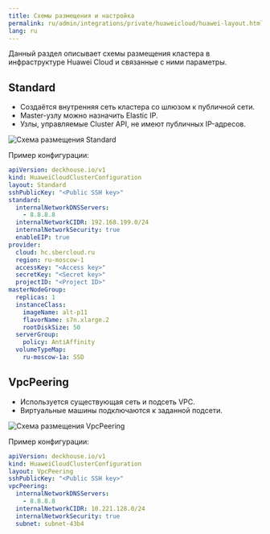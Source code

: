 ```yaml
---
title: Схемы размещения и настройка
permalink: ru/admin/integrations/private/huaweicloud/huawei-layout.html
lang: ru
---
```


Данный раздел описывает схемы размещения кластера в инфраструктуре Huawei Cloud и связанные с ними параметры.

## Standard

- Создаётся внутренняя сеть кластера со шлюзом к публичной сети.
- Master-узлу можно назначить Elastic IP.
- Узлы, управляемые Cluster API, не имеют публичных IP-адресов.

![Схема размещения Standard](../../../../images/cloud-provider-huawei/huawei-standard.png)
<!--- Source: https://www.figma.com/design/T3ycFB7P6vZIL359UJAm7g/%D0%98%D0%BA%D0%BE%D0%BD%D0%BA%D0%B8-%D0%B8-%D1%81%D1%85%D0%B5%D0%BC%D1%8B?node-id=995-10811&t=Qb5yyWumzPiTBtfL-0 --->

Пример конфигурации:

```yaml
apiVersion: deckhouse.io/v1
kind: HuaweiCloudClusterConfiguration
layout: Standard
sshPublicKey: "<Public SSH key>"
standard:
  internalNetworkDNSServers:
    - 8.8.8.8
  internalNetworkCIDR: 192.168.199.0/24
  internalNetworkSecurity: true
  enableEIP: true
provider:
  cloud: hc.sbercloud.ru
  region: ru-moscow-1
  accessKey: "<Access key>"
  secretKey: "<Secret key>"
  projectID: "<Project ID>"
masterNodeGroup:
  replicas: 1
  instanceClass:
    imageName: alt-p11
    flavorName: s7n.xlarge.2
    rootDiskSize: 50
  serverGroup:
    policy: AntiAffinity
  volumeTypeMap:
    ru-moscow-1a: SSD
```

## VpcPeering

- Используется существующая сеть и подсеть VPC.
- Виртуальные машины подключаются к заданной подсети.

![Схема размещения VpcPeering](../../../../images/cloud-provider-huawei/huawei-vpc-peering-ru.png)

<!--- Исходник: https://www.figma.com/design/T3ycFB7P6vZIL359UJAm7g/%D0%98%D0%BA%D0%BE%D0%BD%D0%BA%D0%B8-%D0%B8-%D1%81%D1%85%D0%B5%D0%BC%D1%8B?node-id=995-11715&t=Qb5yyWumzPiTBtfL-0 --->

Пример конфигурации:

```yaml
apiVersion: deckhouse.io/v1
kind: HuaweiCloudClusterConfiguration
layout: VpcPeering
sshPublicKey: "<Public SSH key>"
vpcPeering:
  internalNetworkDNSServers:
    - 8.8.8.8
  internalNetworkCIDR: 10.221.128.0/24
  internalNetworkSecurity: true
  subnet: subnet-43b4
```
